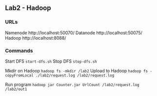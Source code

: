 ## Lab2 - Hadoop

### URLs
Namenode http://localhost:50070/
Datanode http://localhost:50075/
Hadoop   http://localhost:8088/

### Commands
Start DFS
`start-dfs.sh`
Stop DFS
`stop-dfs.sh`

Mkdir on Hadoop
`hadoop fs -mkdir /lab2`
Upload to Hadoop
`hadoop fs -copyFromLocal ./lab2/request.log /lab2/request.log`

Run program
`hadoop jar Counter.jar UrlCount /lab2/request.log /lab2/out1`


